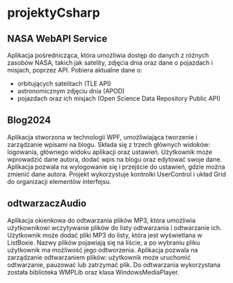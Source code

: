 # projektyCsharp

## NASA WebAPI Service  
Aplikacja pośrednicząca, która umożliwia dostęp do danych z różnych zasobów NASA, takich jak satelity, zdjęcia dnia oraz dane o pojazdach i misjach, poprzez API. Pobiera aktualne dane o:  
- orbitujących satelitach (TLE API)  
- astronomicznym zdjęciu dnia (APOD)  
- pojazdach oraz ich misjach (Open Science Data Repository Public API)  

## Blog2024  
Aplikacja stworzona w technologii WPF, umożliwiająca tworzenie i zarządzanie wpisami na blogu. Składa się z trzech głównych widoków: logowania, głównego widoku aplikacji oraz ustawień. Użytkownik może wprowadzić dane autora, dodać wpis na blogu oraz edytować swoje dane. Aplikacja pozwala na wylogowanie się i przejście do ustawień, gdzie można zmienić dane autora. Projekt wykorzystuje kontrolki UserControl i układ Grid do organizacji elementów interfejsu.  

## odtwarzaczAudio  
Aplikacja okienkowa do odtwarzania plików MP3, która umożliwia użytkownikowi wczytywanie plików do listy odtwarzania i odtwarzanie ich. Użytkownik może dodać pliki MP3 do listy, która jest wyświetlana w ListBoxie. Nazwy plików pojawiają się na liście, a po wybraniu pliku użytkownik ma możliwość jego odtworzenia. Aplikacja pozwala na zarządzanie odtwarzaniem plików: użytkownik może uruchomić odtwarzanie, pauzować lub zatrzymać plik. Do odtwarzania wykorzystana została biblioteka WMPLib oraz klasa WindowsMediaPlayer.  
